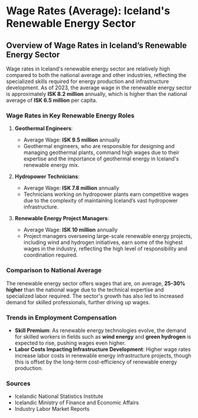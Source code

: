 # Wage Rates (Average): Iceland's Renewable Energy Sector

## Overview of Wage Rates in Iceland’s Renewable Energy Sector

Wage rates in Iceland's renewable energy sector are relatively high compared to both the national average and other industries, reflecting the specialized skills required for energy production and infrastructure development. As of 2023, the average wage in the renewable energy sector is approximately **ISK 8.2 million** annually, which is higher than the national average of **ISK 6.5 million** per capita.

### Wage Rates in Key Renewable Energy Roles

1. **Geothermal Engineers**:
   - Average Wage: **ISK 9.5 million** annually
   - Geothermal engineers, who are responsible for designing and managing geothermal plants, command high wages due to their expertise and the importance of geothermal energy in Iceland's renewable energy mix.

2. **Hydropower Technicians**:
   - Average Wage: **ISK 7.8 million** annually
   - Technicians working on hydropower plants earn competitive wages due to the complexity of maintaining Iceland’s vast hydropower infrastructure.

3. **Renewable Energy Project Managers**:
   - Average Wage: **ISK 10 million** annually
   - Project managers overseeing large-scale renewable energy projects, including wind and hydrogen initiatives, earn some of the highest wages in the industry, reflecting the high level of responsibility and coordination required.

### Comparison to National Average

The renewable energy sector offers wages that are, on average, **25-30% higher** than the national wage due to the technical expertise and specialized labor required. The sector's growth has also led to increased demand for skilled professionals, further driving up wages.

### Trends in Employment Compensation

- **Skill Premium**: As renewable energy technologies evolve, the demand for skilled workers in fields such as **wind energy** and **green hydrogen** is expected to rise, pushing wages even higher.
- **Labor Costs Impacting Infrastructure Development**: Higher wage rates increase labor costs in renewable energy infrastructure projects, though this is offset by the long-term cost-efficiency of renewable energy production.

### Sources
- Icelandic National Statistics Institute
- Icelandic Ministry of Finance and Economic Affairs
- Industry Labor Market Reports